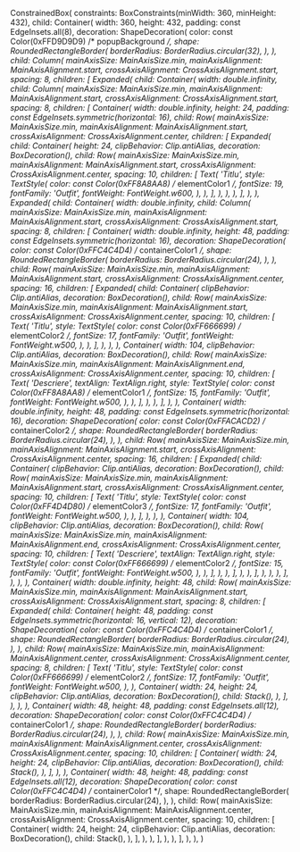 ConstrainedBox(
    constraints: BoxConstraints(minWidth: 360, minHeight: 432),
    child: Container(
        width: 360,
        height: 432,
        padding: const EdgeInsets.all(8),
        decoration: ShapeDecoration(
            color: const Color(0xFFD9D9D9) /* popupBackground */,
            shape: RoundedRectangleBorder(
                borderRadius: BorderRadius.circular(32),
            ),
        ),
        child: Column(
            mainAxisSize: MainAxisSize.min,
            mainAxisAlignment: MainAxisAlignment.start,
            crossAxisAlignment: CrossAxisAlignment.start,
            spacing: 8,
            children: [
                Expanded(
                    child: Container(
                        width: double.infinity,
                        child: Column(
                            mainAxisSize: MainAxisSize.min,
                            mainAxisAlignment: MainAxisAlignment.start,
                            crossAxisAlignment: CrossAxisAlignment.start,
                            spacing: 8,
                            children: [
                                Container(
                                    width: double.infinity,
                                    height: 24,
                                    padding: const EdgeInsets.symmetric(horizontal: 16),
                                    child: Row(
                                        mainAxisSize: MainAxisSize.min,
                                        mainAxisAlignment: MainAxisAlignment.start,
                                        crossAxisAlignment: CrossAxisAlignment.center,
                                        children: [
                                            Expanded(
                                                child: Container(
                                                    height: 24,
                                                    clipBehavior: Clip.antiAlias,
                                                    decoration: BoxDecoration(),
                                                    child: Row(
                                                        mainAxisSize: MainAxisSize.min,
                                                        mainAxisAlignment: MainAxisAlignment.start,
                                                        crossAxisAlignment: CrossAxisAlignment.center,
                                                        spacing: 10,
                                                        children: [
                                                            Text(
                                                                'Titlu',
                                                                style: TextStyle(
                                                                    color: const Color(0xFF8A8AA8) /* elementColor1 */,
                                                                    fontSize: 19,
                                                                    fontFamily: 'Outfit',
                                                                    fontWeight: FontWeight.w600,
                                                                ),
                                                            ),
                                                        ],
                                                    ),
                                                ),
                                            ),
                                        ],
                                    ),
                                ),
                                Expanded(
                                    child: Container(
                                        width: double.infinity,
                                        child: Column(
                                            mainAxisSize: MainAxisSize.min,
                                            mainAxisAlignment: MainAxisAlignment.start,
                                            crossAxisAlignment: CrossAxisAlignment.start,
                                            spacing: 8,
                                            children: [
                                                Container(
                                                    width: double.infinity,
                                                    height: 48,
                                                    padding: const EdgeInsets.symmetric(horizontal: 16),
                                                    decoration: ShapeDecoration(
                                                        color: const Color(0xFFC4C4D4) /* containerColor1 */,
                                                        shape: RoundedRectangleBorder(
                                                            borderRadius: BorderRadius.circular(24),
                                                        ),
                                                    ),
                                                    child: Row(
                                                        mainAxisSize: MainAxisSize.min,
                                                        mainAxisAlignment: MainAxisAlignment.start,
                                                        crossAxisAlignment: CrossAxisAlignment.center,
                                                        spacing: 16,
                                                        children: [
                                                            Expanded(
                                                                child: Container(
                                                                    clipBehavior: Clip.antiAlias,
                                                                    decoration: BoxDecoration(),
                                                                    child: Row(
                                                                        mainAxisSize: MainAxisSize.min,
                                                                        mainAxisAlignment: MainAxisAlignment.start,
                                                                        crossAxisAlignment: CrossAxisAlignment.center,
                                                                        spacing: 10,
                                                                        children: [
                                                                            Text(
                                                                                'Titlu',
                                                                                style: TextStyle(
                                                                                    color: const Color(0xFF666699) /* elementColor2 */,
                                                                                    fontSize: 17,
                                                                                    fontFamily: 'Outfit',
                                                                                    fontWeight: FontWeight.w500,
                                                                                ),
                                                                            ),
                                                                        ],
                                                                    ),
                                                                ),
                                                            ),
                                                            Container(
                                                                width: 104,
                                                                clipBehavior: Clip.antiAlias,
                                                                decoration: BoxDecoration(),
                                                                child: Row(
                                                                    mainAxisSize: MainAxisSize.min,
                                                                    mainAxisAlignment: MainAxisAlignment.end,
                                                                    crossAxisAlignment: CrossAxisAlignment.center,
                                                                    spacing: 10,
                                                                    children: [
                                                                        Text(
                                                                            'Descriere',
                                                                            textAlign: TextAlign.right,
                                                                            style: TextStyle(
                                                                                color: const Color(0xFF8A8AA8) /* elementColor1 */,
                                                                                fontSize: 15,
                                                                                fontFamily: 'Outfit',
                                                                                fontWeight: FontWeight.w500,
                                                                            ),
                                                                        ),
                                                                    ],
                                                                ),
                                                            ),
                                                        ],
                                                    ),
                                                ),
                                                Container(
                                                    width: double.infinity,
                                                    height: 48,
                                                    padding: const EdgeInsets.symmetric(horizontal: 16),
                                                    decoration: ShapeDecoration(
                                                        color: const Color(0xFFACACD2) /* containerColor2 */,
                                                        shape: RoundedRectangleBorder(
                                                            borderRadius: BorderRadius.circular(24),
                                                        ),
                                                    ),
                                                    child: Row(
                                                        mainAxisSize: MainAxisSize.min,
                                                        mainAxisAlignment: MainAxisAlignment.start,
                                                        crossAxisAlignment: CrossAxisAlignment.center,
                                                        spacing: 16,
                                                        children: [
                                                            Expanded(
                                                                child: Container(
                                                                    clipBehavior: Clip.antiAlias,
                                                                    decoration: BoxDecoration(),
                                                                    child: Row(
                                                                        mainAxisSize: MainAxisSize.min,
                                                                        mainAxisAlignment: MainAxisAlignment.start,
                                                                        crossAxisAlignment: CrossAxisAlignment.center,
                                                                        spacing: 10,
                                                                        children: [
                                                                            Text(
                                                                                'Titlu',
                                                                                style: TextStyle(
                                                                                    color: const Color(0xFF4D4D80) /* elementColor3 */,
                                                                                    fontSize: 17,
                                                                                    fontFamily: 'Outfit',
                                                                                    fontWeight: FontWeight.w500,
                                                                                ),
                                                                            ),
                                                                        ],
                                                                    ),
                                                                ),
                                                            ),
                                                            Container(
                                                                width: 104,
                                                                clipBehavior: Clip.antiAlias,
                                                                decoration: BoxDecoration(),
                                                                child: Row(
                                                                    mainAxisSize: MainAxisSize.min,
                                                                    mainAxisAlignment: MainAxisAlignment.end,
                                                                    crossAxisAlignment: CrossAxisAlignment.center,
                                                                    spacing: 10,
                                                                    children: [
                                                                        Text(
                                                                            'Descriere',
                                                                            textAlign: TextAlign.right,
                                                                            style: TextStyle(
                                                                                color: const Color(0xFF666699) /* elementColor2 */,
                                                                                fontSize: 15,
                                                                                fontFamily: 'Outfit',
                                                                                fontWeight: FontWeight.w500,
                                                                            ),
                                                                        ),
                                                                    ],
                                                                ),
                                                            ),
                                                        ],
                                                    ),
                                                ),
                                            ],
                                        ),
                                    ),
                                ),
                            ],
                        ),
                    ),
                ),
                Container(
                    width: double.infinity,
                    height: 48,
                    child: Row(
                        mainAxisSize: MainAxisSize.min,
                        mainAxisAlignment: MainAxisAlignment.start,
                        crossAxisAlignment: CrossAxisAlignment.start,
                        spacing: 8,
                        children: [
                            Expanded(
                                child: Container(
                                    height: 48,
                                    padding: const EdgeInsets.symmetric(horizontal: 16, vertical: 12),
                                    decoration: ShapeDecoration(
                                        color: const Color(0xFFC4C4D4) /* containerColor1 */,
                                        shape: RoundedRectangleBorder(
                                            borderRadius: BorderRadius.circular(24),
                                        ),
                                    ),
                                    child: Row(
                                        mainAxisSize: MainAxisSize.min,
                                        mainAxisAlignment: MainAxisAlignment.center,
                                        crossAxisAlignment: CrossAxisAlignment.center,
                                        spacing: 8,
                                        children: [
                                            Text(
                                                'Titlu',
                                                style: TextStyle(
                                                    color: const Color(0xFF666699) /* elementColor2 */,
                                                    fontSize: 17,
                                                    fontFamily: 'Outfit',
                                                    fontWeight: FontWeight.w500,
                                                ),
                                            ),
                                            Container(
                                                width: 24,
                                                height: 24,
                                                clipBehavior: Clip.antiAlias,
                                                decoration: BoxDecoration(),
                                                child: Stack(),
                                            ),
                                        ],
                                    ),
                                ),
                            ),
                            Container(
                                width: 48,
                                height: 48,
                                padding: const EdgeInsets.all(12),
                                decoration: ShapeDecoration(
                                    color: const Color(0xFFC4C4D4) /* containerColor1 */,
                                    shape: RoundedRectangleBorder(
                                        borderRadius: BorderRadius.circular(24),
                                    ),
                                ),
                                child: Row(
                                    mainAxisSize: MainAxisSize.min,
                                    mainAxisAlignment: MainAxisAlignment.center,
                                    crossAxisAlignment: CrossAxisAlignment.center,
                                    spacing: 10,
                                    children: [
                                        Container(
                                            width: 24,
                                            height: 24,
                                            clipBehavior: Clip.antiAlias,
                                            decoration: BoxDecoration(),
                                            child: Stack(),
                                        ),
                                    ],
                                ),
                            ),
                            Container(
                                width: 48,
                                height: 48,
                                padding: const EdgeInsets.all(12),
                                decoration: ShapeDecoration(
                                    color: const Color(0xFFC4C4D4) /* containerColor1 */,
                                    shape: RoundedRectangleBorder(
                                        borderRadius: BorderRadius.circular(24),
                                    ),
                                ),
                                child: Row(
                                    mainAxisSize: MainAxisSize.min,
                                    mainAxisAlignment: MainAxisAlignment.center,
                                    crossAxisAlignment: CrossAxisAlignment.center,
                                    spacing: 10,
                                    children: [
                                        Container(
                                            width: 24,
                                            height: 24,
                                            clipBehavior: Clip.antiAlias,
                                            decoration: BoxDecoration(),
                                            child: Stack(),
                                        ),
                                    ],
                                ),
                            ),
                        ],
                    ),
                ),
            ],
        ),
    ),
)